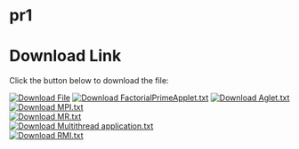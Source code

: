 # pr1
# Download Link

Click the button below to download the file:

[![Download File](https://img.shields.io/badge/Download-ALLPR.txt-blue)](https://shankarhere.blob.core.windows.net/shankarsonar/ALLPR.txt)
[![Download FactorialPrimeApplet.txt](https://img.shields.io/badge/Download-FactorialPrimeApplet.txt-blue)](https://shankarhere.blob.core.windows.net/shankarsonar/FactorialPrimeApplet.txt)
[![Download Aglet.txt](https://img.shields.io/badge/Download-Aglet.txt-blue)](https://shankarhere.blob.core.windows.net/shankarsonar/Aglet.txt)  
[![Download MPI.txt](https://img.shields.io/badge/Download-MPI.txt-blue)](https://shankarhere.blob.core.windows.net/shankarsonar/MPI.txt)  
[![Download MR.txt](https://img.shields.io/badge/Download-MR.txt-blue)](https://shankarhere.blob.core.windows.net/shankarsonar/MR.txt)  
[![Download Multithread application.txt](https://img.shields.io/badge/Download-Multithread%20application.txt-blue)](https://shankarhere.blob.core.windows.net/shankarsonar/Multithread%20application.txt)  
[![Download RMI.txt](https://img.shields.io/badge/Download-RMI.txt-blue)](https://shankarhere.blob.core.windows.net/shankarsonar/RMI.txt)
